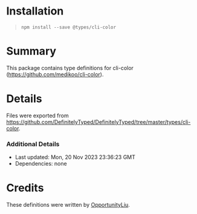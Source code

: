 # Installation
> `npm install --save @types/cli-color`

# Summary
This package contains type definitions for cli-color (https://github.com/medikoo/cli-color).

# Details
Files were exported from https://github.com/DefinitelyTyped/DefinitelyTyped/tree/master/types/cli-color.

### Additional Details
 * Last updated: Mon, 20 Nov 2023 23:36:23 GMT
 * Dependencies: none

# Credits
These definitions were written by [OpportunityLiu](https://github.com/OpportunityLiu).
